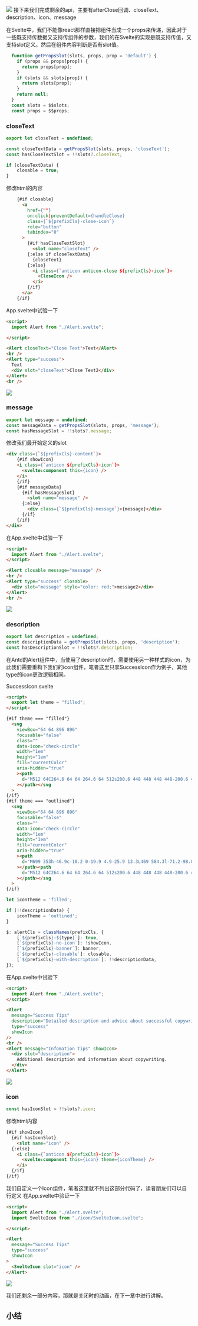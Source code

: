 ![](./img/19-2.png)
接下来我们完成剩余的api，主要有afterClose回调、closeText、description、icon、message

在Svelte中，我们不能像react那样直接把组件当成一个props来传递，因此对于一些既支持传数据又支持传组件的参数，我们的在Svelte的实现是既支持传值，又支持slot定义。然后在组件内容判断是否有slot值。
```javascript
  function getPropsSlot(slots, props, prop = 'default') {
    if (props && props[prop]) {
      return props[prop];
    }
    if (slots && slots[prop]) {
      return slots[prop];
    }
    return null;
  }
  const slots = $$slots;
  const props = $$props;
```
### closeText
```javascript
export let closeText = undefined;

const closeTextData = getPropsSlot(slots, props, 'closeText');
const hasCloseTextSlot = !!slots?.closeText;

if (closeTextData) {
    closable = true;
}
```

修改html的内容
```html
    {#if closable}
      <a
        href={""}
        on:click|preventDefault={handleClose}
        class={`${prefixCls}-close-icon`}
        role="button"
        tabindex="0"
      >
        {#if hasCloseTextSlot}
          <slot name="closeText" />
        {:else if closeTextData}
          {closeText}
        {:else}
          <i class={`anticon anticon-close ${prefixCls}-icon`}>
            <CloseIcon />
          </i>
        {/if}
      </a>
    {/if}
```

App.svelte中试验一下
```html
<script>
  import Alert from "./Alert.svelte";

</script>

<Alert closeText="Close Text">Text</Alert>
<br />
<Alert type="success">
  Text
  <div slot="closeText">Close Text2</div>
</Alert>
<br />
```
![](./img/20-2.gif)

### message
```javascript
export let message = undefined;
const messageData = getPropsSlot(slots, props, 'message');
const hasMessageSlot = !!slots?.message;
```
修改我们最开始定义的slot
```html
<div class={`${prefixCls}-content`}>
	{#if showIcon}
	<i class={`anticon ${prefixCls}-icon`}>
	  <svelte:component this={icon} />
	</i>
	{/if}
	{#if messageData}
	  {#if hasMessageSlot}
		<slot name="message" />
	  {:else}
		<div class={`${prefixCls}-message`}>{message}</div>
	  {/if}
	{/if}
</div>
```

在App.svelte中试验一下
```html
<script>
  import Alert from "./Alert.svelte";
</script>

<Alert closable message="message" />
<br />
<Alert type="success" closable>
  <div slot="message" style="color: red;">message2</div>
</Alert>
<br />
```

![](./img/20-3.png)
### description
```javascript
export let description = undefined;
const descriptionData = getPropsSlot(slots, props, 'description');
const hasDescriptionSlot = !!slots?.description;
```
在Antd的Alert组件中，当使用了description时，需要使用另一种样式的icon，为此我们需要重构下我们的icon组件，笔者这里只拿SuccessIcon作为例子，其他type的icon更改逻辑相同。

SuccessIcon.svelte
```html
<script>
  export let theme = "filled";
</script>

{#if theme === "filled"}
  <svg
    viewBox="64 64 896 896"
    focusable="false"
    class=""
    data-icon="check-circle"
    width="1em"
    height="1em"
    fill="currentColor"
    aria-hidden="true"
    ><path
      d="M512 64C264.6 64 64 264.6 64 512s200.6 448 448 448 448-200.6 448-448S759.4 64 512 64zm193.5 301.7l-210.6 292a31.8 31.8 0 0 1-51.7 0L318.5 484.9c-3.8-5.3 0-12.7 6.5-12.7h46.9c10.2 0 19.9 4.9 25.9 13.3l71.2 98.8 157.2-218c6-8.3 15.6-13.3 25.9-13.3H699c6.5 0 10.3 7.4 6.5 12.7z"
    ></path></svg
  >
{/if}
{#if theme === "outlined"}
  <svg
    viewBox="64 64 896 896"
    focusable="false"
    class=""
    data-icon="check-circle"
    width="1em"
    height="1em"
    fill="currentColor"
    aria-hidden="true"
    ><path
      d="M699 353h-46.9c-10.2 0-19.9 4.9-25.9 13.3L469 584.3l-71.2-98.8c-6-8.3-15.6-13.3-25.9-13.3H325c-6.5 0-10.3 7.4-6.5 12.7l124.6 172.8a31.8 31.8 0 0 0 51.7 0l210.6-292c3.9-5.3.1-12.7-6.4-12.7z"
    ></path><path
      d="M512 64C264.6 64 64 264.6 64 512s200.6 448 448 448 448-200.6 448-448S759.4 64 512 64zm0 820c-205.4 0-372-166.6-372-372s166.6-372 372-372 372 166.6 372 372-166.6 372-372 372z"
    ></path></svg
  >
{/if}
```

```javascript
let iconTheme = 'filled';

if (!!descriptionData) {
    iconTheme = 'outlined';
}
```

```javascript
$: alertCls = classNames(prefixCls, {
    [`${prefixCls}-${type}`]: true,
    [`${prefixCls}-no-icon`]: !showIcon,
    [`${prefixCls}-banner`]: banner,
    [`${prefixCls}-closable`]: closable,
    [`${prefixCls}-with-description`]: !!descriptionData,
});
```

在App.svelte中试验下
```html
<script>
  import Alert from "./Alert.svelte";
</script>

<Alert
  message="Success Tips"
  description="Detailed description and advice about successful copywriting."
  type="success"
  showIcon
/>
<br />
<Alert message="Infomation Tips" showIcon>
  <div slot="description">
    Additional description and information about copywriting.
  </div>
</Alert>
```

![](./img/20-4.png)

### icon
```javascript
const hasIconSlot = !!slots?.icon;
```

修改html内容
```html
{#if showIcon}
  {#if hasIconSlot}
	<slot name="icon" />
  {:else}
	<i class={`anticon ${prefixCls}-icon`}>
	  <svelte:component this={icon} theme={iconTheme} />
	</i>
  {/if}
{/if}
```

我们自定义一个Icon组件，笔者这里就不列出这部分代码了，读者朋友们可以自行定义
在App.svelte中验证一下

```html
<script>
  import Alert from "./Alert.svelte";
  import SvelteIcon from "./icon/SvelteIcon.svelte";

</script>

<Alert
  message="Success Tips"
  type="success"
  showIcon
>
  <SvelteIcon slot="icon" />
</Alert>
```

![](./img/20-5.png)

我们还剩余一部分内容，那就是关闭时的动画，在下一章中进行讲解。

## 小结
